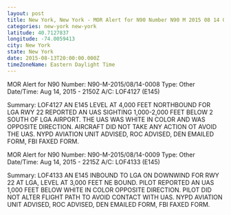 ```yaml
---
layout: post
title: New York, New York - MOR Alert for N90 Number N90 M 2015 08 14 0008 Type Other Date Time
categories: new-york new-york
latitude: 40.7127837
longitude: -74.0059413
city: New York
state: New York
date: 2015-08-13T20:00:00.000Z
timeZoneName: Eastern Daylight Time
---
```


MOR Alert for N90
Number: N90-M-2015/08/14-0008
Type: Other
Date/Time: Aug 14, 2015 - 2150Z
A/C: LOF4127 (E145)

Summary: LOF4127 AN E145 LEVEL AT 4,000 FEET NORTHBOUND FOR LGA RWY 22 REPORTED AN UAS SIGHTING 1,000-2,000 FEET BELOW 2 SOUTH OF LGA AIRPORT. THE UAS WAS WHITE IN COLOR AND WAS OPPOSITE DIRECTION. AIRCRAFT DID NOT TAKE ANY ACTION OT AVOID THE UAS. NYPD AVIATION UNIT ADVISED, ROC ADVISED, DEN EMAILED FORM, FBI FAXED FORM.



MOR Alert for N90
Number: N90-M-2015/08/14-0009
Type: Other
Date/Time: Aug 14, 2015 - 2215Z
A/C: LOF4133 (E145)

Summary: LOF4133 AN E145 INBOUND TO LGA ON DOWNWIND FOR RWY 22 AT LGA, LEVEL AT 3,000 FEET NE BOUND. PILOT REPORTED AN UAS 1,000 FEET BELOW WHITE IN COLOR OPPOSITE DIRECTION. PILOT DID NOT ALTER FLIGHT PATH TO AVOID CONTACT WITH UAS. NYPD AVIATION UNIT ADVISED, ROC ADVISED, DEN EMAILED FORM, FBI FAXED FORM.
